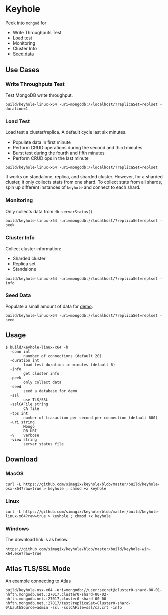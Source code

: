 # Keyhole
Peek into `mongod` for

- Write Throughputs Test
- [Load test](LOADTEST.md)
- Monitoring
- Cluster Info
- [Seed data](SEED.md)

## Use Cases
### Write Throughputs Test
Test MongoDB write throughput.  

```
build/keyhole-linux-x64 -uri=mongodb://localhost/?replicaSet=replset -duration=1
```

### Load Test
Load test a cluster/replica.  A default cycle last six minutes.

- Populate data in first minute
- Perform CRUD operations during the second and third minutes
- Burst test during the fourth and fifth minutes
- Perform CRUD ops in the last minute

```
build/keyhole-linux-x64 -uri=mongodb://localhost/?replicaSet=replset
```

It works on standalone, replica, and sharded cluster.  However, for a sharded cluster, it only collects stats from one shard.  To collect stats from all shards, spin up different instances of `keyhole` and connect to each shard.

### Monitoring
Only collects data from `db.serverStatus()`

```
build/keyhole-linux-x64 -uri=mongodb://localhost/?replicaSet=replset -peek
```

### Cluster Info
Collect cluster information:

- Sharded cluster
- Replica set
- Standalone

```
build/keyhole-linux-x64 -uri=mongodb://localhost/?replicaSet=replset -info
```

### Seed Data
Populate a small amount of data for [demo](SEED.md).

```
build/keyhole-linux-x64 -uri=mongodb://localhost/?replicaSet=replset -seed
```

## Usage
```
$ build/keyhole-linux-x64 -h
  -conn int
    	nuumber of connections (default 20)
  -duration int
    	load test duration in minutes (default 6)
  -info
    	get cluster info
  -peek
    	only collect data
  -seed
    	seed a database for demo
  -ssl
    	use TLS/SSL
  -sslCAFile string
    	CA file
  -tps int
    	number of trasaction per second per connection (default 600)
  -uri string
    	Mongo
    	DB URI
  -v	verbose
  -view string
    	server status file
```

## Download
### MacOS
```
curl -L https://github.com/simagix/keyhole/blob/master/build/keyhole-osx-x64?raw=true > keyhole ; chmod +x keyhole
```
### Linux
```
curl -L https://github.com/simagix/keyhole/blob/master/build/keyhole-linux-x64?raw=true > keyhole ; chmod +x keyhole
```
### Windows
The download link is as below.

```
https://github.com/simagix/keyhole/blob/master/build/keyhole-win-x64.exe?raw=true
```

## Atlas TLS/SSL Mode
An example connecting to Atlas

```
build/keyhole-osx-x64 -uri=mongodb://user:secret@cluster0-shard-00-01-nhftn.mongodb.net.:27017,cluster0-shard-00-02-nhftn.mongodb.net.:27017,cluster0-shard-00-00-nhftn.mongodb.net.:27017/test?replicaSet=Cluster0-shard-0\&authSource=admin -ssl -sslCAFile=ssl/ca.crt -info
```
